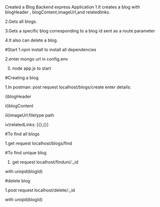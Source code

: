 Created a Blog Backend express Application 
1.It creates a blog with blogHeader , blogContent,imageUrl,and relatedlinks.




2.Gets all blogs.



3.Gets a specific blog corresponding to a blog id sent as a route parameter



4.It also can delete a blog.



#Start
1.npm install to install all dependencies


2.enter mongo url in config.env


3. node app.js to start 

#Creating a blog

1.In postman: post request localhost/blogs/create
enter details:

i)blogHeader

ii)blogContent

iii)imageUrl:filetype  path

iv)relatedLinks: [{},{}]



#To find all blogs


1.get request  localhost/blogs/find

#To find unique blog


1. get request  localhost/finduni/:_id

with uniqid(blogId)

#delete blog 


1.post request localhost/delete/:_id


with uniqid(blogId)
